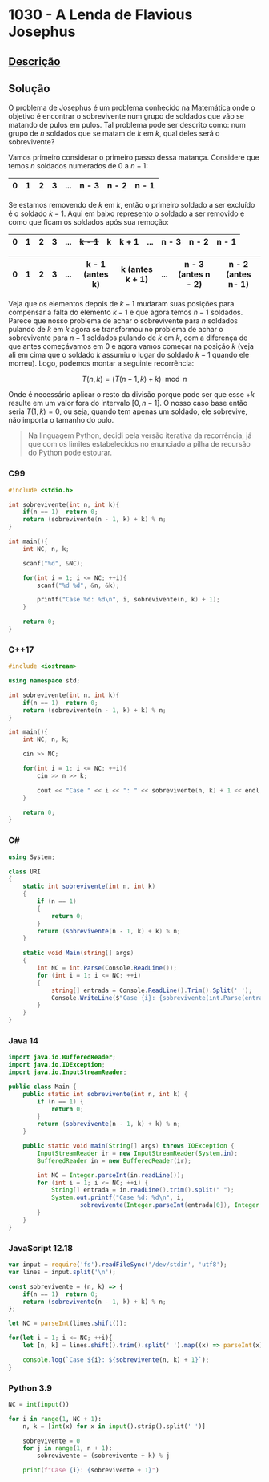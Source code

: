 # 1030 - A Lenda de Flavious Josephus

## [Descrição](https://www.beecrowd.com.br/judge/pt/problems/view/1030)

## Solução

O problema de Josephus é um problema conhecido na Matemática onde o objetivo é encontrar o sobrevivente num grupo de soldados que vão se matando de pulos em pulos. Tal problema pode ser descrito como: num grupo de $n$ soldados que se matam de $k$ em $k$, qual deles será o sobrevivente?

Vamos primeiro considerar o primeiro passo dessa matança. Considere que temos $n$ soldados numerados de $0$ a $n - 1$:

| 0 | 1 | 2 | 3 | ... | n - 3 | n - 2 | n - 1 |
| - | - | - | - | --- | ----- | ----- | ----- |

Se estamos removendo de $k$ em $k$, então o primeiro soldado a ser excluído é o soldado $k - 1$. Aqui em baixo represento o soldado a ser removido e como que ficam os soldados após sua remoção:

| 0 | 1 | 2 | 3 | ... | ~~k - 1~~ | k | k + 1 | ... | n - 3 | n - 2 | n - 1 |
| - | - | - | - | --- | --------- | - | ----- | --- | ----- | ----- | ----- |

| 0 | 1 | 2 | 3 | ... | k - 1 (antes k) | k (antes k + 1) | ... | n - 3 (antes n - 2) | n - 2 (antes n- 1) |
| - | - | - | - | --- | --------------- | --------------- | --- | ------------------- | ------------------ |

Veja que os elementos depois de $k - 1$ mudaram suas posições para compensar a falta do elemento $k - 1$ e que agora temos $n - 1$ soldados. Parece que nosso problema de achar o sobrevivente para $n$ soldados pulando de $k$ em $k$ agora se transformou no problema de achar o sobrevivente para $n - 1$ soldados pulando de $k$ em $k$, com a diferença de que antes começávamos em $0$ e agora vamos começar na posição $k$ (veja ali em cima que o soldado $k$ assumiu o lugar do soldado $k - 1$ quando ele morreu). Logo, podemos montar a seguinte recorrência:

$$T(n, k) = (T(n - 1, k) + k) \mod n$$

Onde é necessário aplicar o resto da divisão porque pode ser que esse $+ k$ resulte em um valor fora do intervalo $[0, n - 1]$. O nosso caso base então seria $T(1, k) = 0$, ou seja, quando tem apenas um soldado, ele sobrevive, não importa o tamanho do pulo.

> Na linguagem Python, decidi pela versão iterativa da recorrência, já que com os limites estabelecidos no enunciado a pilha de recursão do Python pode estourar.

### C99

```c
#include <stdio.h>

int sobrevivente(int n, int k){
    if(n == 1)  return 0;
    return (sobrevivente(n - 1, k) + k) % n;
}

int main(){
    int NC, n, k;

    scanf("%d", &NC);

    for(int i = 1; i <= NC; ++i){
        scanf("%d %d", &n, &k);

        printf("Case %d: %d\n", i, sobrevivente(n, k) + 1);
    }

    return 0;
}
```

### C++17

```cpp
#include <iostream>

using namespace std;

int sobrevivente(int n, int k){
    if(n == 1)  return 0;
    return (sobrevivente(n - 1, k) + k) % n;
}

int main(){
    int NC, n, k;

    cin >> NC;

    for(int i = 1; i <= NC; ++i){
        cin >> n >> k;

        cout << "Case " << i << ": " << sobrevivente(n, k) + 1 << endl;
    }

    return 0;
}
```

### C#

```cs
using System;

class URI
{
    static int sobrevivente(int n, int k)
    {
        if (n == 1)
        {
            return 0;
        }
        return (sobrevivente(n - 1, k) + k) % n;
    }

    static void Main(string[] args)
    {
        int NC = int.Parse(Console.ReadLine());
        for (int i = 1; i <= NC; ++i)
        {
            string[] entrada = Console.ReadLine().Trim().Split(' ');
            Console.WriteLine($"Case {i}: {sobrevivente(int.Parse(entrada[0]), int.Parse(entrada[1])) + 1}");
        }
    }
}
```

### Java 14

```java
import java.io.BufferedReader;
import java.io.IOException;
import java.io.InputStreamReader;

public class Main {
    public static int sobrevivente(int n, int k) {
        if (n == 1) {
            return 0;
        }
        return (sobrevivente(n - 1, k) + k) % n;
    }

    public static void main(String[] args) throws IOException {
        InputStreamReader ir = new InputStreamReader(System.in);
        BufferedReader in = new BufferedReader(ir);

        int NC = Integer.parseInt(in.readLine());
        for (int i = 1; i <= NC; ++i) {
            String[] entrada = in.readLine().trim().split(" ");
            System.out.printf("Case %d: %d\n", i,
                    sobrevivente(Integer.parseInt(entrada[0]), Integer.parseInt(entrada[1])) + 1);
        }
    }
}
```

### JavaScript 12.18

```js
var input = require('fs').readFileSync('/dev/stdin', 'utf8');
var lines = input.split('\n');

const sobrevivente = (n, k) => {
    if(n == 1)  return 0;
    return (sobrevivente(n - 1, k) + k) % n;
};

let NC = parseInt(lines.shift());

for(let i = 1; i <= NC; ++i){
    let [n, k] = lines.shift().trim().split(' ').map((x) => parseInt(x));

    console.log(`Case ${i}: ${sobrevivente(n, k) + 1}`);
}
```

### Python 3.9

```py
NC = int(input())

for i in range(1, NC + 1):
    n, k = [int(x) for x in input().strip().split(' ')]

    sobrevivente = 0
    for j in range(1, n + 1):
        sobrevivente = (sobrevivente + k) % j

    print(f"Case {i}: {sobrevivente + 1}")
```